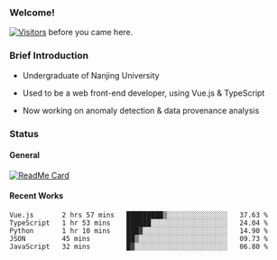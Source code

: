 ### Welcome!

[![Visitors](https://visitor-badge.laobi.icu/badge?page_id=HermitSun.HermitSun)]() before you came here.

### Brief Introduction

- Undergraduate of Nanjing University

- Used to be a web front-end developer, using Vue.js & TypeScript

- Now working on anomaly detection & data provenance analysis

### Status

#### General

[![ReadMe Card](https://github-readme-stats.hermitsun.vercel.app/api?username=HermitSun&count_private=true&show_icons=true)]()

#### Recent Works

<!--START_SECTION:waka-->
```text
Vue.js       2 hrs 57 mins   █████████▒░░░░░░░░░░░░░░░   37.63 % 
TypeScript   1 hr 53 mins    ██████░░░░░░░░░░░░░░░░░░░   24.04 % 
Python       1 hr 10 mins    ███▓░░░░░░░░░░░░░░░░░░░░░   14.90 % 
JSON         45 mins         ██▒░░░░░░░░░░░░░░░░░░░░░░   09.73 % 
JavaScript   32 mins         █▓░░░░░░░░░░░░░░░░░░░░░░░   06.80 % 
```
<!--END_SECTION:waka-->
